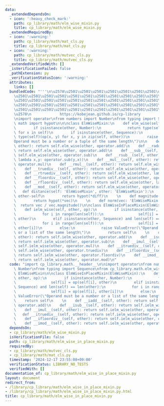 ```yaml
---
data:
  _extendedDependsOn:
  - icon: ':heavy_check_mark:'
    path: cp_library/math/elm_wise_mixin.py
    title: cp_library/math/elm_wise_mixin.py
  _extendedRequiredBy:
  - icon: ':warning:'
    path: cp_library/math/mat_cls.py
    title: cp_library/math/mat_cls.py
  - icon: ':warning:'
    path: cp_library/math/mutvec_cls.py
    title: cp_library/math/mutvec_cls.py
  _extendedVerifiedWith: []
  _isVerificationFailed: false
  _pathExtension: py
  _verificationStatusIcon: ':warning:'
  attributes:
    links: []
  bundledCode: "'''\n\u257A\u2501\u2501\u2501\u2501\u2501\u2501\u2501\u2501\u2501\u2501\
    \u2501\u2501\u2501\u2501\u2501\u2501\u2501\u2501\u2501\u2501\u2501\u2501\u2501\
    \u2501\u2501\u2501\u2501\u2501\u2501\u2501\u2501\u2501\u2501\u2501\u2501\u2501\
    \u2501\u2501\u2501\u2501\u2501\u2501\u2501\u2501\u2501\u2501\u2501\u2501\u2501\
    \u2501\u2501\u2501\u2501\u2501\u2501\u2501\u2501\u2501\u2501\u2501\u2501\u2501\
    \u2578\n             https://kobejean.github.io/cp-library               \n'''\n\
    \nimport operator\nfrom numbers import Number\nfrom typing import Sequence\nfrom\
    \ math import hypot\n\n\nclass ElmWiseMixin:\n    def elm_wise(self, other, op):\n\
    \        if isinstance(other, Number):\n            return type(self)(op(x, other)\
    \ for x in self)\n        if isinstance(other, Sequence):\n            return\
    \ type(self)(op(x, y) for x, y in zip(self, other))\n        raise ValueError(\"\
    Operand must be a number or a tuple of the same length\")\n\n    def __add__(self,\
    \ other): return self.elm_wise(other, operator.add)\n    def __radd__(self, other):\
    \ return self.elm_wise(other, operator.add)\n    def __sub__(self, other): return\
    \ self.elm_wise(other, operator.sub)\n    def __rsub__(self, other): return self.elm_wise(other,\
    \ lambda x,y: operator.sub(y,x))\n    def __mul__(self, other): return self.elm_wise(other,\
    \ operator.mul)\n    def __rmul__(self, other): return self.elm_wise(other, operator.mul)\n\
    \    def __truediv__(self, other): return self.elm_wise(other, operator.truediv)\n\
    \    def __rtruediv__(self, other): return self.elm_wise(other, lambda x,y: operator.truediv(y,x))\n\
    \    def __floordiv__(self, other): return self.elm_wise(other, operator.floordiv)\n\
    \    def __rfloordiv__(self, other): return self.elm_wise(other, lambda x,y: operator.floordiv(y,x))\n\
    \    def __mod__(self, other): return self.elm_wise(other, operator.mod)\n\n \
    \   def distance(self: 'ElmWiseMixin', other: 'ElmWiseMixin'):\n        diff =\
    \ other-self\n        return hypot(*diff)\n    \n    def magnitude(vec: 'ElmWiseMixin'):\n\
    \        return hypot(*vec)\n    \n    def norm(vec: 'ElmWiseMixin'):\n      \
    \  return vec / vec.magnitude()\n\nclass ElmWiseInPlaceMixin(ElmWiseMixin):\n\
    \    def ielm_wise(self, other, op):\n        if isinstance(other, Number):\n\
    \            for i in range(len(self)):\n                self[i] = op(self[i],\
    \ other)\n        elif isinstance(other, Sequence) and len(self) == len(other):\n\
    \            for i in range(len(self)):\n                self[i] = op(self[i],\
    \ other[i])\n        else:\n            raise ValueError(\"Operand must be a number\
    \ or a list of the same length\")\n        return self\n    \n    def __iadd__(self,\
    \ other): return self.ielm_wise(other, operator.add)\n    def __isub__(self, other):\
    \ return self.ielm_wise(other, operator.sub)\n    def __imul__(self, other): return\
    \ self.ielm_wise(other, operator.mul)\n    def __itruediv__(self, other): return\
    \ self.ielm_wise(other, operator.truediv)\n    def __ifloordiv__(self, other):\
    \ return self.ielm_wise(other, operator.floordiv)\n    def __imod__(self, other):\
    \ return self.ielm_wise(other, operator.mod)\n"
  code: "import cp_library.math.__header__\n\nimport operator\nfrom numbers import\
    \ Number\nfrom typing import Sequence\nfrom cp_library.math.elm_wise_mixin import\
    \ ElmWiseMixin\n\nclass ElmWiseInPlaceMixin(ElmWiseMixin):\n    def ielm_wise(self,\
    \ other, op):\n        if isinstance(other, Number):\n            for i in range(len(self)):\n\
    \                self[i] = op(self[i], other)\n        elif isinstance(other,\
    \ Sequence) and len(self) == len(other):\n            for i in range(len(self)):\n\
    \                self[i] = op(self[i], other[i])\n        else:\n            raise\
    \ ValueError(\"Operand must be a number or a list of the same length\")\n    \
    \    return self\n    \n    def __iadd__(self, other): return self.ielm_wise(other,\
    \ operator.add)\n    def __isub__(self, other): return self.ielm_wise(other, operator.sub)\n\
    \    def __imul__(self, other): return self.ielm_wise(other, operator.mul)\n \
    \   def __itruediv__(self, other): return self.ielm_wise(other, operator.truediv)\n\
    \    def __ifloordiv__(self, other): return self.ielm_wise(other, operator.floordiv)\n\
    \    def __imod__(self, other): return self.ielm_wise(other, operator.mod)\n"
  dependsOn:
  - cp_library/math/elm_wise_mixin.py
  isVerificationFile: false
  path: cp_library/math/elm_wise_in_place_mixin.py
  requiredBy:
  - cp_library/math/mutvec_cls.py
  - cp_library/math/mat_cls.py
  timestamp: '2024-12-17 23:55:08+09:00'
  verificationStatus: LIBRARY_NO_TESTS
  verifiedWith: []
documentation_of: cp_library/math/elm_wise_in_place_mixin.py
layout: document
redirect_from:
- /library/cp_library/math/elm_wise_in_place_mixin.py
- /library/cp_library/math/elm_wise_in_place_mixin.py.html
title: cp_library/math/elm_wise_in_place_mixin.py
---
```


